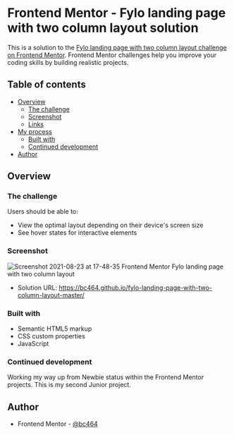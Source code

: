 # Frontend Mentor - Fylo landing page with two column layout solution

This is a solution to the [Fylo landing page with two column layout challenge on Frontend Mentor](https://www.frontendmentor.io/challenges/fylo-landing-page-with-two-column-layout-5ca5ef041e82137ec91a50f5). Frontend Mentor challenges help you improve your coding skills by building realistic projects. 

## Table of contents

- [Overview](#overview)
  - [The challenge](#the-challenge)
  - [Screenshot](#screenshot)
  - [Links](#links)
- [My process](#my-process)
  - [Built with](#built-with)
   - [Continued development](#continued-development)
- [Author](#author)


## Overview

### The challenge

Users should be able to:

- View the optimal layout depending on their device's screen size
- See hover states for interactive elements

### Screenshot

![Screenshot 2021-08-23 at 17-48-35 Frontend Mentor Fylo landing page with two column layout](https://user-images.githubusercontent.com/82536545/130477830-82665791-f824-4e66-9eab-2885f41c4005.png)

- Solution URL: https://bc464.github.io/fylo-landing-page-with-two-column-layout-master/

### Built with

- Semantic HTML5 markup
- CSS custom properties
- JavaScript

### Continued development

Working my way up from Newbie status within the Frontend Mentor projects.
This is my second Junior project.

## Author

- Frontend Mentor - [@bc464](https://www.frontendmentor.io/profile/yourusername)
